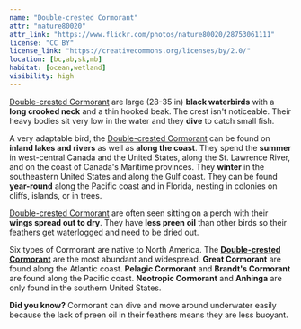 ```yaml
---
name: "Double-crested Cormorant"
attr: "nature80020"
attr_link: "https://www.flickr.com/photos/nature80020/28753061111"
license: "CC BY"
license_link: "https://creativecommons.org/licenses/by/2.0/"
location: [bc,ab,sk,mb]
habitat: [ocean,wetland]
visibility: high
---
```

[Double-crested Cormorant](/birds/doubcorm/) are large (28-35 in) **black waterbirds** with a **long crooked neck** and a thin hooked beak. The crest isn't noticeable. Their heavy bodies sit very low in the water and they **dive** to catch small fish.

A very adaptable bird, the [Double-crested Cormorant](/birds/doubcorm/) can be found on **inland lakes and rivers** as well as **along the coast**. They spend the **summer** in west-central Canada and the United States, along the St. Lawrence River, and on the coast of Canada's Maritime provinces. They **winter** in the southeastern United States and along the Gulf coast. They can be found **year-round** along the Pacific coast and in Florida, nesting in colonies on cliffs, islands, or in trees.

[Double-crested Cormorant](/birds/doubcorm/) are often seen sitting on a perch with their **wings spread out to dry**. They have **less preen oil** than other birds so their feathers get waterlogged and need to be dried out.

Six types of Cormorant are native to North America. The **[Double-crested Cormorant](/birds/doubcorm/)** are the most abundant and widespread. **Great Cormorant** are found along the Atlantic coast. **Pelagic Cormorant** and **Brandt's Cormorant** are found along the Pacific coast. **Neotropic Cormorant** and **Anhinga** are only found in the southern United States.

**Did you know?** Cormorant can dive and move around underwater easily because the lack of preen oil in their feathers means they are less buoyant.
